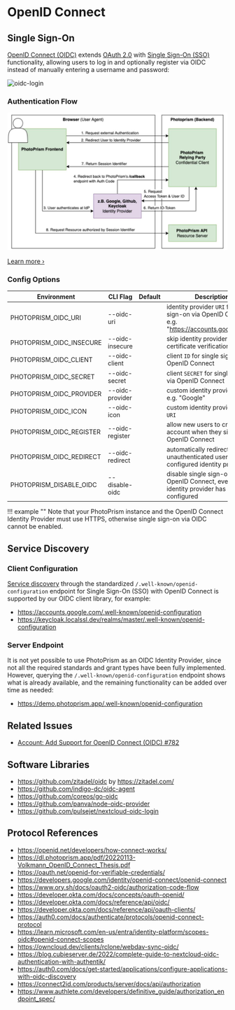 # OpenID Connect

## Single Sign-On

[OpenID Connect (OIDC)](https://openid.net/developers/how-connect-works/) extends [OAuth 2.0](oauth2.md) with [Single Sign-On (SSO)](https://developer.okta.com/docs/reference/api/oidc/#userinfo) functionality, allowing users to log in and optionally register via OIDC instead of manually entering a username and password:

![oidc-login](https://github.com/photoprism/photoprism/assets/301686/58e89668-2404-4973-8f6a-e228be389e6c)

### Authentication Flow

![oidc-sso-flow](img/oidc-sso-flow.jpg)

[Learn more ›](https://dl.photoprism.app/pdf/20220113-Volkmann_OpenID_Connect_Thesis.pdf)

### Config Options

| Environment              | CLI Flag        | Default | Description                                                                                        |
|--------------------------|-----------------|---------|----------------------------------------------------------------------------------------------------|
| PHOTOPRISM_OIDC_URI      | --oidc-uri      |         | identity provider `URI` for single sign-on via OpenID Connect, e.g. "https://accounts.google.com/" |
| PHOTOPRISM_OIDC_INSECURE | --oidc-insecure |         | skip identity provider SSL/TLS certificate verification                                            |
| PHOTOPRISM_OIDC_CLIENT   | --oidc-client   |         | client `ID` for single sign-on via OpenID Connect                                                  |
| PHOTOPRISM_OIDC_SECRET   | --oidc-secret   |         | client `SECRET` for single sign-on via OpenID Connect                                              |
| PHOTOPRISM_OIDC_PROVIDER | --oidc-provider |         | custom identity provider `NAME`, e.g. "Google"                                                     |
| PHOTOPRISM_OIDC_ICON     | --oidc-icon     |         | custom identity provider icon `URI`                                                                |
| PHOTOPRISM_OIDC_REGISTER | --oidc-register |         | allow new users to create an account when they sign in with OpenID Connect                         |
| PHOTOPRISM_OIDC_REDIRECT | --oidc-redirect |         | automatically redirect unauthenticated users to the configured identity provider                   |
| PHOTOPRISM_DISABLE_OIDC  | --disable-oidc  |         | disable single sign-on via OpenID Connect, even if an identity provider has been configured        |

!!! example ""
    Note that your PhotoPrism instance and the OpenID Connect Identity Provider must use HTTPS, otherwise single sign-on via OIDC cannot be enabled.

## Service Discovery

### Client Configuration

[Service discovery](https://developer.okta.com/docs/reference/api/oidc/#well-known-oauth-authorization-server) through the standardized `/.well-known/openid-configuration` endpoint for Single Sign-On (SSO) with OpenID Connect is supported by our OIDC client library, for example:

- <https://accounts.google.com/.well-known/openid-configuration>
- <https://keycloak.localssl.dev/realms/master/.well-known/openid-configuration>

### Server Endpoint

It is not yet possible to use PhotoPrism as an OIDC Identity Provider, since not all the required standards and grant types have been fully implemented. However, querying the `/.well-known/openid-configuration` endpoint shows what is already available, and the remaining functionality can be added over time as needed:

- <https://demo.photoprism.app/.well-known/openid-configuration>

## Related Issues

- [Account: Add Support for OpenID Connect (OIDC) #782](https://github.com/photoprism/photoprism/issues/782)

## Software Libraries

- https://github.com/zitadel/oidc by https://zitadel.com/
- https://github.com/indigo-dc/oidc-agent
- https://github.com/coreos/go-oidc
- https://github.com/panva/node-oidc-provider
- https://github.com/pulsejet/nextcloud-oidc-login

## Protocol References

- https://openid.net/developers/how-connect-works/
- https://dl.photoprism.app/pdf/20220113-Volkmann_OpenID_Connect_Thesis.pdf
- https://oauth.net/openid-for-verifiable-credentials/
- https://developers.google.com/identity/openid-connect/openid-connect
- https://www.ory.sh/docs/oauth2-oidc/authorization-code-flow
- https://developer.okta.com/docs/concepts/oauth-openid/
- https://developer.okta.com/docs/reference/api/oidc/
- https://developer.okta.com/docs/reference/api/oauth-clients/
- https://auth0.com/docs/authenticate/protocols/openid-connect-protocol
- https://learn.microsoft.com/en-us/entra/identity-platform/scopes-oidc#openid-connect-scopes
- https://owncloud.dev/clients/rclone/webdav-sync-oidc/
- https://blog.cubieserver.de/2022/complete-guide-to-nextcloud-oidc-authentication-with-authentik/
- https://auth0.com/docs/get-started/applications/configure-applications-with-oidc-discovery
- https://connect2id.com/products/server/docs/api/authorization
- https://www.authlete.com/developers/definitive_guide/authorization_endpoint_spec/
